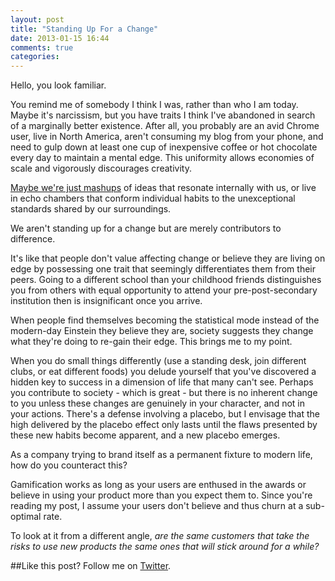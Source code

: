 ```yaml
---
layout: post
title: "Standing Up For a Change"
date: 2013-01-15 16:44
comments: true
categories:
---
```


Hello, you look familiar.

You remind me of somebody I think I was, rather than who I am today.
Maybe it's narcissism, but you have traits I think I've abandoned in search of a marginally better existence.
After all, you probably are an avid Chrome user, live in North America, aren't consuming my blog from your phone, and need to gulp down at least one cup of inexpensive coffee or hot chocolate every day to maintain a mental edge.
This uniformity allows economies of scale and vigorously discourages creativity.

[Maybe we're just mashups](http://blog.ted.com/2012/08/10/are-all-new-things-a-mash-up-of-what-came-before-a-qa-with-kirby-ferguson/) of ideas that resonate internally with us, or live in echo chambers that conform individual habits to the unexceptional standards shared by our surroundings.

We aren't standing up for a change but are merely contributors to difference.

It's like that people don't value affecting change or believe they are living on edge by possessing one trait that seemingly differentiates them from their peers.
Going to a different school than your childhood friends distinguishes you from others with equal opportunity to attend your pre-post-secondary institution then is insignificant once you arrive.

When people find themselves becoming the statistical mode instead of the modern-day Einstein they believe they are, society suggests they change what they're doing to re-gain their edge.
This brings me to my point.

When you do small things differently (use a standing desk, join different clubs, or eat different foods) you delude yourself that you've discovered a hidden key to success in a dimension of life that many can't see.
Perhaps you contribute to society - which is great - but there is no inherent change to you unless these changes are genuinely in your character, and not in your actions.
There's a defense involving a placebo, but I envisage that the high delivered by the placebo effect only lasts until the flaws presented by these new habits become apparent, and a new placebo emerges.

As a company trying to brand itself as a permanent fixture to modern life, how do you counteract this?

Gamification works as long as your users are enthused in the awards or believe in using your product more than you expect them to.
Since you're reading my post, I assume your users don't believe and thus churn at a sub-optimal rate.

To look at it from a different angle, *are the same customers that take the risks to use new products the same ones that will stick around for a while?*

##Like this post? Follow me on [Twitter](https://twitter.com/shalecraig).